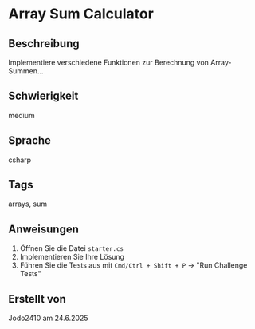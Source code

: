# Array Sum Calculator

## Beschreibung
Implementiere verschiedene Funktionen zur Berechnung von Array-Summen...

## Schwierigkeit
medium

## Sprache
csharp

## Tags
arrays, sum

## Anweisungen
1. Öffnen Sie die Datei `starter.cs`
2. Implementieren Sie Ihre Lösung
3. Führen Sie die Tests aus mit `Cmd/Ctrl + Shift + P` → "Run Challenge Tests"

## Erstellt von
Jodo2410 am 24.6.2025
